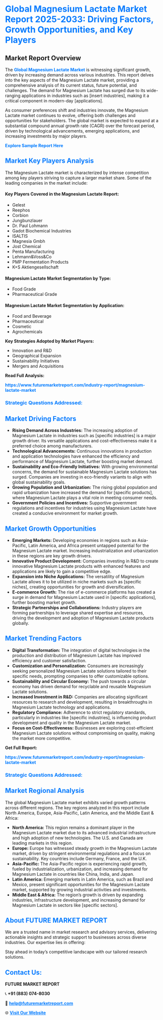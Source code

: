 <h1 style="color: #007BFF;">Global Magnesium Lactate Market Report 2025-2033: Driving Factors, Growth Opportunities, and Key Players</h1>

<section id="overview">
<h2>Market Report Overview</h2>
<p>The <a href="https://www.futuremarketreport.com/industry-report/magnesium-lactate-market" style="color: #007BFF; text-decoration: none;"><strong>Global Magnesium Lactate Market</strong></a> is witnessing significant growth, driven by increasing demand across various industries. This report delves into the key aspects of the Magnesium Lactate market, providing a comprehensive analysis of its current status, future potential, and challenges. The demand for Magnesium Lactate has surged due to its wide-ranging applications in industries such as [insert industries], making it a critical component in modern-day [applications].</p>
<p>As consumer preferences shift and industries innovate, the Magnesium Lactate market continues to evolve, offering both challenges and opportunities for stakeholders. The global market is expected to expand at a substantial compound annual growth rate (CAGR) over the forecast period, driven by technological advancements, emerging applications, and increasing investments by major players.</p>
</section>

<section id="overview">
<p><a href="https://www.futuremarketreport.com/request-sample/reportId=91649" style="color: #007BFF; text-decoration: none;"><strong>Explore Sample Report Here</strong></a></p>
</section>

<section id="key-players">
<h2 style="color: #007BFF;">Market Key Players Analysis</h2>
<p>The Magnesium Lactate market is characterized by intense competition among key players striving to capture a larger market share. Some of the leading companies in the market include:</p>
<h4>Key Players Covered in the Magnesium Lactate Report:</h4>
<ul><li>Gelest</li><li>Reephos</li><li>Corbion</li><li>Jungbunzlauer</li><li>Dr. Paul Lohmann</li><li>Gadot Biochemical Industries</li><li>ISALTIS</li><li>Magnesia Gmbh</li><li>Jost Chemical</li><li>Penta Manufacturing</li><li>Lehmann&amp;Voss&amp;Co</li><li>PMP Fermentation Products</li><li>K+S Aktiengesellschaft</li></ul>
<h4>Magnesium Lactate Market Segmentation by Type:</h4>
<ul><li>Food Grade</li><li>Pharmaceutical Grade</li></ul>

<h4>Magnesium Lactate Market Segmentation by Application:</h4>
<ul><li>Food and Beverage</li><li>Pharmaceutical</li><li>Cosmetic</li><li>Agrochemicals</li></ul>
<p><strong>Key Strategies Adopted by Market Players:</strong></p>
<ul>
<li>Innovation and R&D</li>
<li>Geographical Expansion</li>
<li>Sustainability Initiatives</li>
<li>Mergers and Acquisitions</li>
</ul>
</section>

<section>
<p><strong>Read Full Analysis: </strong></p><a href="https://www.futuremarketreport.com/industry-report/magnesium-lactate-market" style="color: #007BFF; text-decoration: none;"><strong>https://www.futuremarketreport.com/industry-report/magnesium-lactate-market</strong></a>
<h3 style="color: #007BFF;">Strategic Questions Addressed:</h3>
</section>

<section id="driving-factors">
<h2 style="color: #007BFF;">Market Driving Factors</h2>
<ul>
<li><strong>Rising Demand Across Industries:</strong> The increasing adoption of Magnesium Lactate in industries such as [specific industries] is a major growth driver. Its versatile applications and cost-effectiveness make it a preferred choice among manufacturers.</li>
<li><strong>Technological Advancements:</strong> Continuous innovations in production and application technologies have enhanced the efficiency and performance of Magnesium Lactate, further boosting market demand.</li>
<li><strong>Sustainability and Eco-Friendly Initiatives:</strong> With growing environmental concerns, the demand for sustainable Magnesium Lactate solutions has surged. Companies are investing in eco-friendly variants to align with global sustainability goals.</li>
<li><strong>Growing Population and Urbanization:</strong> The rising global population and rapid urbanization have increased the demand for [specific products], where Magnesium Lactate plays a vital role in meeting consumer needs.</li>
<li><strong>Government Policies and Incentives:</strong> Supportive government regulations and incentives for industries using Magnesium Lactate have created a conducive environment for market growth.</li>
</ul>
</section>

<section id="growth-opportunities">
<h2 style="color: #007BFF;">Market Growth Opportunities</h2>
<ul>
<li><strong>Emerging Markets:</strong> Developing economies in regions such as Asia-Pacific, Latin America, and Africa present untapped potential for the Magnesium Lactate market. Increasing industrialization and urbanization in these regions are key growth drivers.</li>
<li><strong>Innovative Product Development:</strong> Companies investing in R&D to create innovative Magnesium Lactate products with enhanced features and applications are likely to gain a competitive edge.</li>
<li><strong>Expansion into Niche Applications:</strong> The versatility of Magnesium Lactate allows it to be utilized in niche markets such as [specific niches], creating opportunities for growth and diversification.</li>
<li><strong>E-commerce Growth:</strong> The rise of e-commerce platforms has created a surge in demand for Magnesium Lactate used in [specific applications], further boosting market growth.</li>
<li><strong>Strategic Partnerships and Collaborations:</strong> Industry players are forming partnerships to leverage shared expertise and resources, driving the development and adoption of Magnesium Lactate products globally.</li>
</ul>
</section>

<section id="trending-factors">
<h2 style="color: #007BFF;">Market Trending Factors</h2>
<ul>
<li><strong>Digital Transformation:</strong> The integration of digital technologies in the production and distribution of Magnesium Lactate has improved efficiency and customer satisfaction.</li>
<li><strong>Customization and Personalization:</strong> Consumers are increasingly seeking personalized Magnesium Lactate solutions tailored to their specific needs, prompting companies to offer customizable options.</li>
<li><strong>Sustainability and Circular Economy:</strong> The push towards a circular economy has driven demand for recyclable and reusable Magnesium Lactate solutions.</li>
<li><strong>Increased Investment in R&D:</strong> Companies are allocating significant resources to research and development, resulting in breakthroughs in Magnesium Lactate technology and applications.</li>
<li><strong>Regulatory Compliance:</strong> Adherence to strict regulatory standards, particularly in industries like [specific industries], is influencing product development and quality in the Magnesium Lactate market.</li>
<li><strong>Focus on Cost-Effectiveness:</strong> Businesses are exploring cost-efficient Magnesium Lactate solutions without compromising on quality, making the market more competitive.</li>
</ul>
</section>

<section>
<p><strong>Get Full Report: </strong></p><a href="https://www.futuremarketreport.com/industry-report/magnesium-lactate-market" style="color: #007BFF; text-decoration: none;"><strong>https://www.futuremarketreport.com/industry-report/magnesium-lactate-market</strong></a>
<h3 style="color: #007BFF;">Strategic Questions Addressed:</h3>
</section>


<section id="regional-analysis">
<h2 style="color: #007BFF;">Market Regional Analysis</h2>
<p>The global Magnesium Lactate market exhibits varied growth patterns across different regions. The key regions analyzed in this report include North America, Europe, Asia-Pacific, Latin America, and the Middle East & Africa:</p>
<ul>
<li><strong>North America:</strong> This region remains a dominant player in the Magnesium Lactate market due to its advanced industrial infrastructure and high adoption of new technologies. The U.S. and Canada are leading markets in this region.</li>
<li><strong>Europe:</strong> Europe has witnessed steady growth in the Magnesium Lactate market, driven by stringent environmental regulations and a focus on sustainability. Key countries include Germany, France, and the U.K.</li>
<li><strong>Asia-Pacific:</strong> The Asia-Pacific region is experiencing rapid growth, fueled by industrialization, urbanization, and increasing demand for Magnesium Lactate in countries like China, India, and Japan.</li>
<li><strong>Latin America:</strong> Emerging markets in Latin America, such as Brazil and Mexico, present significant opportunities for the Magnesium Lactate market, supported by growing industrial activities and investments.</li>
<li><strong>Middle East & Africa:</strong> The region’s growth is driven by expanding industries, infrastructure development, and increasing demand for Magnesium Lactate in sectors like [specific sectors].</li>
</ul>
</section>

<footer>
<h2 style="color: #007BFF;">About FUTURE MARKET REPORT</h2>
<p>We are a trusted name in market research and advisory services, delivering actionable insights and strategic support to businesses across diverse industries. Our expertise lies in offering:</p>

<p>Stay ahead in today’s competitive landscape with our tailored research solutions.</p>

<h2 style="color: #007BFF;">Contact Us:</h2>
<p><strong>FUTURE MARKET REPORT</strong></p>
<p>📞 <strong>+91 (883) 074-8030</strong></p>
<p>📧 <strong><a href="mailto:help@futuremarketreport.com" style="color: #007BFF;">help@futuremarketreport.com</a></strong></p>
<p>🌐 <strong><a href="https://www.futuremarketreport.com/" style="color: #007BFF;">Visit Our Website</a></strong></p>
</footer>